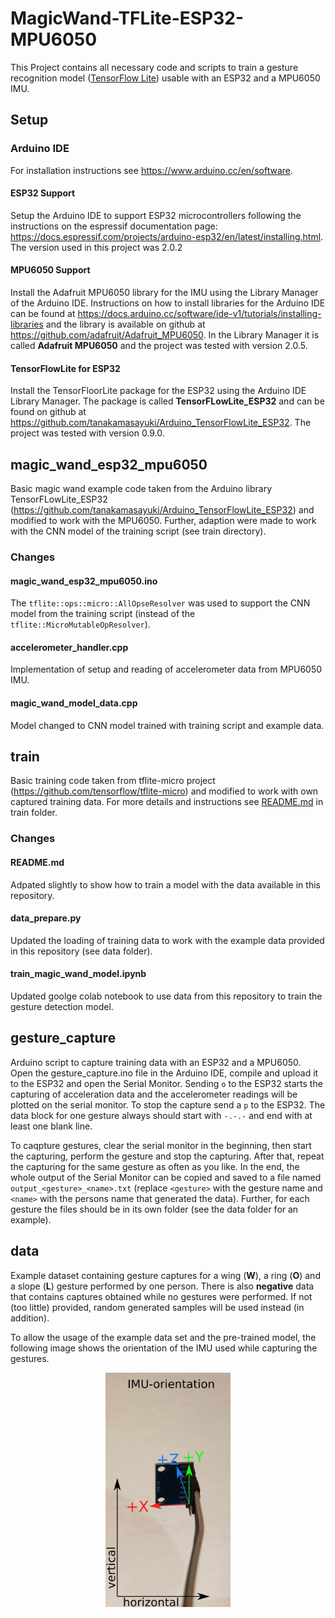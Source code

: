 # MagicWand-TFLite-ESP32-MPU6050

This Project contains all necessary code and scripts to train a gesture recognition model ([TensorFlow Lite](https://tensorflow.org/lite/microcontrollers/overview)) usable with an ESP32 and a MPU6050 IMU.

## Setup

### Arduino IDE

For installation instructions see <https://www.arduino.cc/en/software>.

#### ESP32 Support

Setup the Arduino IDE to support ESP32 microcontrollers following the instructions on the espressif documentation page: <https://docs.espressif.com/projects/arduino-esp32/en/latest/installing.html>. The version used in this project was 2.0.2

#### MPU6050 Support

Install the Adafruit MPU6050 library for the IMU using the Library Manager of the Arduino IDE. Instructions on how to install libraries for the Arduino IDE can be found at <https://docs.arduino.cc/software/ide-v1/tutorials/installing-libraries> and the library is available on github at <https://github.com/adafruit/Adafruit_MPU6050>. In the Library Manager it is called **Adafruit MPU6050** and the project was tested with version 2.0.5. 

#### TensorFlowLite for ESP32

Install the TensorFloorLite package for the ESP32 using the Arduino IDE Library Manager. The package is called **TensorFLowLite_ESP32** and can be found on github at <https://github.com/tanakamasayuki/Arduino_TensorFlowLite_ESP32>. The project was tested with version 0.9.0.

## magic_wand_esp32_mpu6050

Basic magic wand example code taken from the Arduino library TensorFLowLite_ESP32 (<https://github.com/tanakamasayuki/Arduino_TensorFlowLite_ESP32>) and modified to work with the MPU6050. Further, adaption were made to work with the CNN model of the training script (see train directory).

### Changes

#### magic_wand_esp32_mpu6050.ino

The `tflite::ops::micro::AllOpseResolver` was used to support the CNN model from the training script (instead of the `tflite::MicroMutableOpResolver`).

#### accelerometer_handler.cpp

Implementation of setup and reading of accelerometer data from MPU6050 IMU.

#### magic_wand_model_data.cpp

Model changed to CNN model trained with training script and example data.

## train

Basic training code taken from tflite-micro project (<https://github.com/tensorflow/tflite-micro>) and modified to work with own captured training data. For more details and instructions see [README.md](https://github.com/stefan-spiss/MagicWand-TFLite-ESP32-MPU6050/tree/main/train#readme) in train folder.

### Changes

#### README.md

Adpated slightly to show how to train a model with the data available in this repository.

#### data_prepare.py

Updated the loading of training data to work with the example data provided in this repository (see data folder).

#### train_magic_wand_model.ipynb

Updated goolge colab notebook to use data from this repository to train the gesture detection model.

## gesture_capture

Arduino script to capture training data with an ESP32 and a MPU6050. Open the gesture_capture.ino file in the Arduino IDE, compile and upload it to the ESP32 and open the Serial Monitor. Sending `o` to the ESP32 starts the capturing of acceleration data and the accelerometer readings will be plotted on the serial monitor. To stop the capture send a `p` to the ESP32. The data block for one gesture always should start with `-.-.-` and end with at least one blank line.

To caqpture gestures, clear the serial monitor in the beginning, then start the capturing, perform the gesture and stop the capturing. After that, repeat the capturing for the same gesture as often as you like. In the end, the whole output of the Serial Monitor can be copied and saved to a file named `output_<gesture>_<name>.txt` (replace `<gesture>` with the gesture name and `<name>` with the persons name that generated the data). Further, for each gesture the files should be in its own folder (see the data folder for an example).

## data

Example dataset containing gesture captures for a wing (**W**), a ring (**O**) and a slope (**L**) gesture performed by one person. There is also **negative** data that contains captures obtained while no gestures were performed. If not (too little) provided, random generated samples will be used instead (in addition). 

To allow the usage of the example data set and the pre-trained model, the following image shows the orientation of the IMU used while capturing the gestures.

<p align="center">
    <img src="data/IMU_orientation.jpeg" alt="Image of IMU orientation" width="200">
</p>
